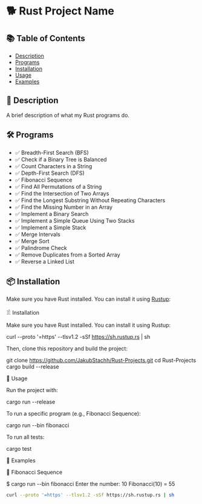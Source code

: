 # 🐕 Rust Project Name


## 📚 Table of Contents
- [Description](#-description)
- [Programs](#-programsanagram-check)
- [Installation](#-installation)
- [Usage](#-usage)
- [Examples](#-examples)

## 📌 Description
A brief description of what my Rust programs do.

## 🛠 Programs
- ✅ Breadth-First Search (BFS)
- ✅ Check if a Binary Tree is Balanced
- ✅ Count Characters in a String
- ✅ Depth-First Search (DFS)
- ✅ Fibonacci Sequence
- ✅ Find All Permutations of a String
- ✅ Find the Intersection of Two Arrays
- ✅ Find the Longest Substring Without Repeating Characters
- ✅ Find the Missing Number in an Array
- ✅ Implement a Binary Search
- ✅ Implement a Simple Queue Using Two Stacks
- ✅ Implement a Simple Stack
- ✅ Merge Intervals
- ✅ Merge Sort
- ✅ Palindrome Check
- ✅ Remove Duplicates from a Sorted Array
- ✅ Reverse a Linked List

## 📦 Installation
Make sure you have Rust installed. You can install it using [Rustup](https://rustup.rs/):

𓀃 Installation

Make sure you have Rust installed. You can install it using Rustup:

curl --proto '=https' --tlsv1.2 -sSf https://sh.rustup.rs | sh

Then, clone this repository and build the project:

git clone https://github.com/JakubStachh/Rust-Projects.git
cd Rust-Projects
cargo build --release

🚀 Usage

Run the project with:

cargo run --release

To run a specific program (e.g., Fibonacci Sequence):

cargo run --bin fibonacci

To run all tests:

cargo test

🐜 Examples

📌 Fibonacci Sequence

$ cargo run --bin fibonacci
Enter the number: 10
Fibonacci(10) = 55

```sh
curl --proto '=https' --tlsv1.2 -sSf https://sh.rustup.rs | sh
